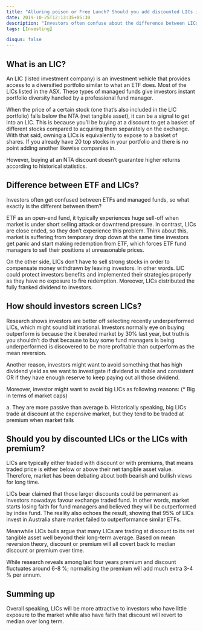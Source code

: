 ```yaml
---
title: "Alluring poison or Free Lunch? Should you add discounted LICs into your portfolio? "
date: 2019-10-25T12:13:35+05:30
description: "Investors often confuse about the difference between LICs and ETF also they doubt the necessity of adding discounted LICs into their portfolio. Today, we will discuss LICs in more details and demonstrate our findings."
tags: [Investing]

disqus: false 
---
```


## **What is an LIC?** ## 


An LIC (listed investment company) is an investment vehicle that provides access to a diversified portfolio similar to what an ETF does. Most of the LICs listed in the ASX. These types of managed funds give investors instant portfolio diversity handled by a professional fund manager.

When the price of a certain stock (one that’s also included in the LIC portfolio) falls below the NTA (net tangible asset), it can be a signal to get into an LIC. This is because you’ll be buying at a discount to get a basket of different stocks compared to acquiring them separately on the exchange. With that said, owning a LICs is equivalently to expose to a basket of shares. If you already have 20 top stocks in your portfolio and there is no point adding another likewise companies in.


However, buying at an NTA discount doesn’t guarantee higher returns according to historical statistics.


## **Difference between ETF and LICs?** ##
Investors often get confused between ETFs and managed funds, so what exactly is the different between them? 

ETF as an open-end fund, it typically experiences huge sell-off when market is under short selling attack or downtrend pressure. In contrast, LICs are close ended, so they don’t experience this problem. Think about this, market is suffering from temporary drop down at the same time investors get panic and start making redemption from ETF, which forces ETF fund managers to sell their positions at unreasonable prices.

On the other side, LICs don’t have to sell strong stocks in order to compensate money withdrawn by leaving investors. In other words. LIC could protect investors benefits and implemented their strategies properly as they have no exposure to fire redemption. Moreover, LICs distributed the fully franked dividend to investors.  

## **How should investors screen LICs?** ## 
Research shows investors are better off selecting recently underperformed LICs, which might sound bit irrational. Investors normally eye on buying outperform is because the it berated market by 30% last year, but truth is you shouldn’t do that because to buy some fund managers is being underperformed is discovered to be more profitable than outperform as the mean reversion. 

Another reason, investors might want to avoid something that has high dividend yield as we want to investigate if dividend is stable and consistent OR if they have enough reserve to keep paying out all those dividend.

Moreover, investor might want to avoid big LICs as following reasons: (* Big in terms of market caps)

a.	They are more passive than average 
b.	 Historically speaking, big LICs trade at discount at the expensive market, but they tend to be traded at premium when market falls 

## **Should you by discounted LICs or the LICs with premium?** ## 

LICs are typically either traded with discount or with premiums, that means traded price is either below or above their net tangible asset value. Therefore, market has been debating about both bearish and bullish views for long time.

LICs bear claimed that those larger discounts could be permanent as investors nowadays favour exchange traded fund. In other words, market starts losing faith for fund managers and believed they will be outperformed by index fund. The reality also echoes the result, showing that 95% of LICs invest in Australia share market failed to outperformance similar ETFs. 

Meanwhile LICs bulls argue that many LICs are trading at discount to its net tangible asset well beyond their long-term average. Based on mean reversion theory, discount or premium will all covert back to median discount or premium over time.

While research reveals among last four years premium and discount fluctuates around 6-8 %; normalising the premium will add much extra 3-4 % per annum.

## **Summing up** ## 
Overall speaking, LICs will be more attractive to investors who have little exposure to the market while also have faith that discount will revert to median over long term.


